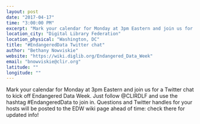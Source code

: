 ```yaml
---
layout: post
date: "2017-04-17"
time: "3:00:00 PM"
excerpt: "Mark your calendar for Monday at 3pm Eastern and join us for a Twitter chat to kick off Endangered Data Week. Just follow @CLIRDLF and use ..."
location_city: "Digital Library Federation"
location_physical: "Washington, DC"
title: "#EndangeredData Twitter chat"
author: "Bethany Nowviskie"
website: "https://wiki.diglib.org/Endangered_Data_Week"
email: "bnowviskie@clir.org"
latitude: ""
longitude: ""
---
```


Mark your calendar for Monday at 3pm Eastern and join us for a Twitter chat to kick off Endangered Data Week. Just follow @CLIRDLF and use the hashtag #EndangeredData to join in. Questions and Twitter handles for your hosts will be posted to the EDW wiki page ahead of time: check there for updated info!  
